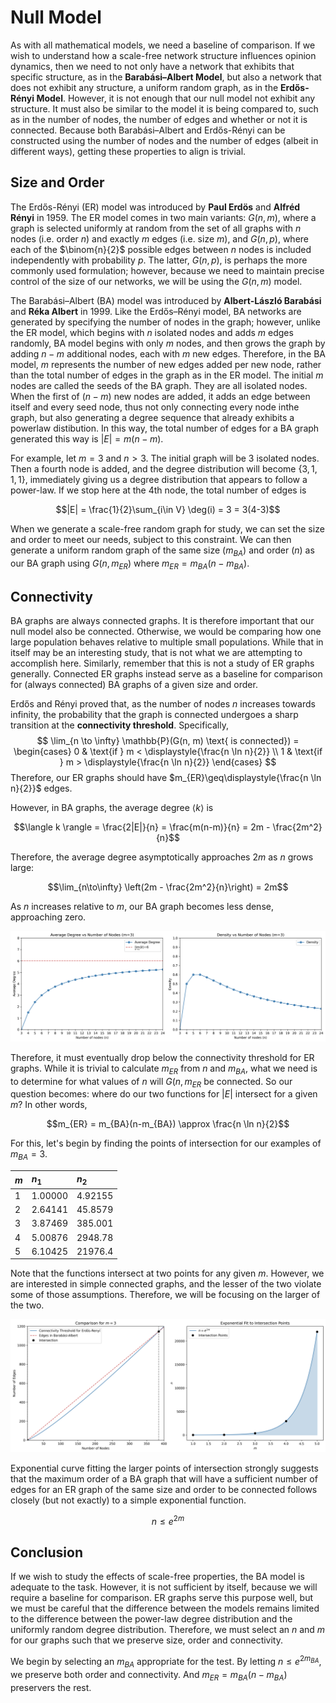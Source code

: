 # Null Model

As with all mathematical models, we need a baseline of comparison. If we wish to understand how a scale-free network structure influences opinion dynamics, then we need to not only have a network that exhibits that specific structure, as in the **Barabási–Albert Model**, but also a network that does not exhibit any structure, a uniform random graph, as in the **Erdős-Rényi Model**. However, it is not enough that our null model not exhibit any structure. It must also be similar to the model it is being compared to, such as in the number of nodes, the number of edges and whether or not it is connected. Because both Barabási–Albert and Erdős-Rényi can be constructed using the number of nodes and the number of edges (albeit in different ways), getting these properties to align is trivial.

## Size and Order

The Erdős-Rényi (ER) model was introduced by **Paul Erdös** and **Alfréd Rényi** in 1959. The ER model comes in two main variants: $G(n, m)$, where a graph is selected uniformly at random from the set of all graphs with $n$ nodes (i.e. order $n$) and exactly $m$ edges (i.e. size $m$), and $G(n, p)$, where each of the $\binom{n}{2}$ possible edges between $n$ nodes is included independently with probability $p$. The latter, $G(n, p)$, is perhaps the more commonly used formulation; however, because we need to maintain precise control of the size of our networks, we will be using the $G(n, m)$ model.

The Barabási–Albert (BA) model was introduced by **Albert-László Barabási** and **Réka Albert** in 1999. Like the Erdős–Rényi model, BA networks are generated by specifying the number of nodes in the graph; however, unlike the ER model, which begins with $n$ isolated nodes and adds $m$ edges randomly, BA model begins with only $m$ nodes, and then grows the graph by adding $n-m$ additional nodes, each with $m$ new edges. Therefore, in the BA model, $m$ represents the number of new edges added per new node, rather than the total number of edges in the graph as in the ER model. The initial $m$ nodes are called the seeds of the BA graph. They are all isolated nodes. When the first of $(n-m$) new nodes are added, it adds an edge between itself and every seed node, thus not only connecting every node inthe graph, but also generating a degree sequence that already exhibits a powerlaw distibution. In this way, the total number of edges for a BA graph generated this way is $|E| = m(n-m)$.

For example, let $m=3$ and $n>3$. The initial graph will be 3 isolated nodes. Then a fourth node is added, and the degree distribution will become $\{3, 1, 1, 1\}$, immediately giving us a degree distribution that appears to follow a power-law. If we stop here at the 4th node, the total number of edges is

$$|E| = \frac{1}{2}\sum_{i\in V} \deg(i) = 3 = 3(4-3)$$

When we generate a scale-free random graph for study, we can set the size and order to meet our needs, subject to this constraint. We can then generate a uniform random graph of the same size $(m_{BA})$ and order $(n)$ as our BA graph using $G(n, m_{ER})$ where $m_{ER} = m_{BA}(n-m_{BA})$.

## Connectivity

BA graphs are always connected graphs. It is therefore important that our null model also be connected. Otherwise, we would be comparing how one large population behaves relative to multiple small populations. While that in itself may be an interesting study, that is not what we are attempting to accomplish here. Similarly, remember that this is not a study of ER graphs generally. Connected ER graphs instead serve as a baseline for comparison for (always connected) BA graphs of a given size and order.

Erdős and Rényi proved that, as the number of nodes $n$ increases towards infinity, the probability that the graph is connected undergoes a sharp transition at the **connectivity threshold**. Specifically,
$$
\lim_{n \to \infty} \mathbb{P}(G(n, m) \text{ is connected}) =
\begin{cases}
0 & \text{if } m < \displaystyle{\frac{n \ln n}{2}} \\
1 & \text{if } m > \displaystyle{\frac{n \ln n}{2}}
\end{cases}
$$
Therefore, our ER graphs should have $m_{ER}\geq\displaystyle{\frac{n \ln n}{2}}$ edges.

However, in BA graphs, the average degree $\langle k \rangle$ is

$$\langle k \rangle = \frac{2|E|}{n} = \frac{m(n-m)}{n} = 2m - \frac{2m^2}{n}$$

Therefore, the average degree asymptotically approaches $2m$ as $n$ grows large:

$$\lim_{n\to\infty} \left(2m - \frac{2m^2}{n}\right) = 2m$$

As $n$ increases relative to $m$, our BA graph becomes less dense, approaching zero.

![Average Degree and Graph Density with respect to n](plots/degree_and_density.png)

Therefore, it must eventually drop below the connectivity threshold for ER graphs. While it is trivial to calculate $m_{ER}$ from $n$ and $m_{BA}$, what we need is to determine for what values of $n$ will $G(n,m_{ER}$ be connected. So our question becomes: where do our two functions for $|E|$ intersect for a given $m$? In other words,

$$m_{ER} = m_{BA}(n-m_{BA}) \approx \frac{n \ln n}{2}$$

For this, let's begin by finding the points of intersection for our examples of $m_{BA}=3$.

| $m$ | $n_1$ | $n_2$ |
|:---|:-----|:-----|
| 1 | 1.00000 | 4.92155 |
| 2 | 2.64141 | 45.8579 |
| 3 | 3.87469 | 385.001 |
| 4 | 5.00876 | 2948.78 |
| 5 | 6.10425 | 21976.4 |

Note that the functions intersect at two points for any given $m$. However, we are interested in simple connected graphs, and the lesser of the two violate some of those assumptions. Therefore, we will be focusing on the larger of the two.

![Exponential Fit to Intersection Points](plots/intersection_points.png)

Exponential curve fitting the larger points of intersection strongly suggests that the maximum order of a BA graph that will have a sufficient number of edges for an ER graph of the same size and order to be connected follows closely (but not exactly) to a simple exponential function.

$$n\leq e^{2m}$$



## Conclusion

If we wish to study the effects of scale-free properties, the BA model is adequate to the task. However, it is not sufficient by itself, because we will require a baseline for comparison. ER graphs serve this purpose well, but we must be careful that the difference between the models remains limited to the difference between the power-law degree distribution and the uniformly random degree distribution. Therefore, we must select an $n$ and $m$ for our graphs such that we preserve size, order and connectivity.

We begin by selecting an $m_{BA}$ appropriate for the test. By letting $n\leq e^{2m_{BA}}$, we preserve both order and connectivity. And $m_{ER}=m_{BA}(n-m_{BA})$ preservers the rest.